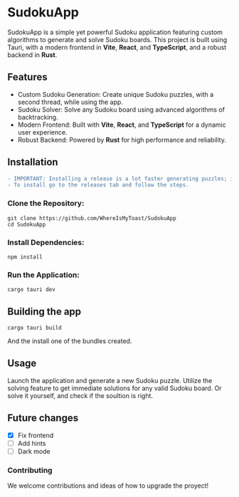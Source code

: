 # SudokuApp

SudokuApp is a simple yet powerful Sudoku application featuring custom algorithms to generate and solve Sudoku boards. This project is built using Tauri, with a modern frontend in **Vite**, **React**, and **TypeScript**, and a robust backend in **Rust**.

## Features

- Custom Sudoku Generation: Create unique Sudoku puzzles, with a second thread, while using the app.
- Sudoku Solver: Solve any Sudoku board using advanced algorithms of backtracking.
- Modern Frontend: Built with **Vite**, **React**, and **TypeScript** for a dynamic user experience.
- Robust Backend: Powered by **Rust** for high performance and reliability.

## Installation

```diff
- IMPORTANT: Installing a release is a lot faster generating puzzles; installing is recommended.
- To install go to the releases tab and follow the steps.
```

### Clone the Repository:

```
git clone https://github.com/WhereIsMyToast/SudokuApp
cd SudokuApp
```

### Install Dependencies:

```
npm install
```

### Run the Application:

```
cargo tauri dev
```

## Building the app

```
cargo tauri build
```

And the install one of the bundles created.

## Usage

Launch the application and generate a new Sudoku puzzle.
Utilize the solving feature to get immediate solutions for any valid Sudoku board.
Or solve it yourself, and check if the soultion is right.

## Future changes

- [x] Fix frontend
- [ ] Add hints
- [ ] Dark mode

### Contributing

We welcome contributions and ideas of how to upgrade the proyect!
